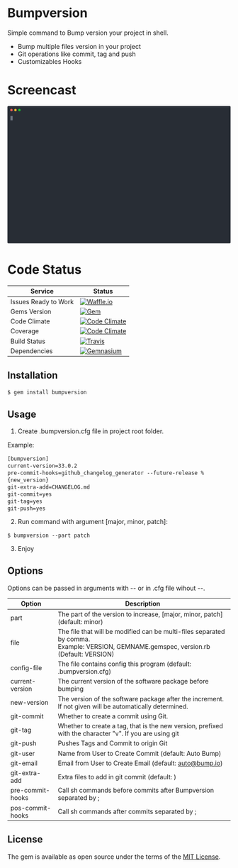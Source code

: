 # Bumpversion

Simple command to Bump version your project in shell.

- Bump multiple files version in your project
- Git operations like commit, tag and push
- Customizables Hooks

# Screencast

[![asciicast](docs/demo.svg)]()

# Code Status

Service | Status
--------|----------
Issues Ready to Work|[![Waffle.io](https://img.shields.io/waffle/label/dlanileonardo/bumpversion/in%20progress.svg?maxAge=2592000&style=flat-square)](https://waffle.io/dlanileonardo/bumpversion)
Gems Version|[![Gem](https://img.shields.io/gem/v/bumpversion.svg?maxAge=2592000&style=flat-square)](http://badge.fury.io/rb/bumpversion)
Code Climate|[![Code Climate](https://img.shields.io/codeclimate/github/kabisaict/flow.svg?maxAge=2592000&style=flat-square)](https://codeclimate.com/github/dlanileonardo/bumpversion)
Coverage|[![Code Climate](https://img.shields.io/codeclimate/coverage/github/dlanileonardo/bumpversion.svg?maxAge=2592000&style=flat-square)](https://codeclimate.com/github/dlanileonardo/bumpversion/coverage)
Build Status|[![Travis](https://img.shields.io/travis/dlanileonardo/bumpversion.svg?maxAge=2592000&style=flat-square)](https://travis-ci.org/dlanileonardo/bumpversion)
Dependencies|[![Gemnasium](https://img.shields.io/gemnasium/dlanileonardo/bumpversion.svg?maxAge=2592000&style=flat-square)]()

## Installation

    $ gem install bumpversion

## Usage

1. Create .bumpversion.cfg file in project root folder.

  Example:

  ```
  [bumpversion]
  current-version=33.0.2
  pre-commit-hooks=github_changelog_generator --future-release %{new_version}
  git-extra-add=CHANGELOG.md
  git-commit=yes
  git-tag=yes
  git-push=yes
  ```

2. Run command with argument [major, minor, patch]:

  ```
  $ bumpversion --part patch
  ```

3. Enjoy

## Options

Options can be passed in arguments with -- or in .cfg file wihout --.

Option|Description
--------|----------
part|The part of the version to increase, [major, minor, patch] (default: minor)
file|The file that will be modified can be multi-files separated by comma. <br /> Example: VERSION, GEMNAME.gemspec, version.rb (Default: VERSION)
config-file|The file contains config this program (default: .bumpversion.cfg)
current-version|The current version of the software package before bumping
new-version| The version of the software package after the increment. <br /> If not given will be automatically determined.
git-commit|Whether to create a commit using Git.
git-tag|Whether to create a tag, that is the new version, prefixed with the character "v". If you are using git
git-push|Pushes Tags and Commit to origin Git
git-user|Name from User to Create Commit (default: Auto Bump)
git-email|Email from User to Create Email (default: auto@bump.io)
git-extra-add|Extra files to add in git commit (default: )
pre-commit-hooks|Call sh commands before commits after Bumpversion separated by ;
pos-commit-hooks|Call sh commands after commits separated by ;

## License

The gem is available as open source under the terms of the [MIT License](http://opensource.org/licenses/MIT).
